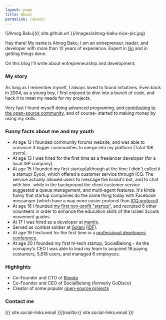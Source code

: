 ```yaml
---
layout: page
title: About
permalink: /about/
---
```


![Almog Baku]({{ site.github.url }}/images/almog-baku-nice-pic.jpg)

Hey there!
My name is Almog Baku; I am an entrepreneur, leader, and developer with more than 12 years of experience. Expert in
[Go](https://www.golang.org) and in getting things done.

On this blog I'll write about entrepreneurship and development.

### My story

As long as I remember myself, I always loved to found initiatives. Even back in 2004, as a young boy, I first enjoyed to
dive into a bunch of code, and hack it to meet my needs for my projects.

Very fast I found myself doing advanced programing, and [contributing to the open-source community](http://github.com/AlmogBaku),
and of course- started to making money by using my skills.

### Funny facts about me and my youth
 - At age 12 I founded community forums website, and was able to convince 3 bigger communities to merge into my platform
 (Total 10K users).
 - At age 13 I was hired for the first time as a freelancer developer (for a local ISP company).
 - At age 15 I founded my first startup(although at the time I didn't called it a startup) Eyooi, which offered a customer service through ICQ. The service actually allowed users to message the brand's bot, and to chat with him- while in the background the client customer service suggested a queue management, and multi-agent features. It's kinda funny that startup companies do the same thing today with Facebook messanger (which have a way more easier protocol than [ICQ protocol](http://iserverd.khstu.ru/oscar/)).
 - At age 16 I founded [my first non-profit "startup"](http://www.zofim.org.il/magazin_item.asp?item_id=114306200464&troop_id=&past=archive),
 and recruited 6 other volunteers in order to enhance the education skills of the Israeli Scouts movement guides.
 - At 17 I was hired as a developer at [mantis](http://www.mantis.co.il).
 - Served as combat soldier at [Golani](http://en.wikipedia.org/wiki/Golani_Brigade) ([IDF](http://www.idf.il/English/)).
 - At age 19 I lectured for the first time in a [professional developers conference](http://www.slideshare.net/AlmogBaku/drupal-javascript-14718275).
 - At age 20 I founded my first hi-tech startup, SocialBelong - As the comapny's CEO I was able to lead my team to acquired 18 paying costumers, 5,618 users, and managed 6 employees.

### Highlights

 - Co-Founder and CTO of [Rimoto](http://www.rimoto.net)
 - Co-Founder and CEO of SocialBelong (formerly GoDisco)
 - Creator of some popular [open-source projects](http://github.com/AlmogBaku)

### Contact me

[{{ site.social-links.email }}](mailto:{{ site.social-links.email }})

